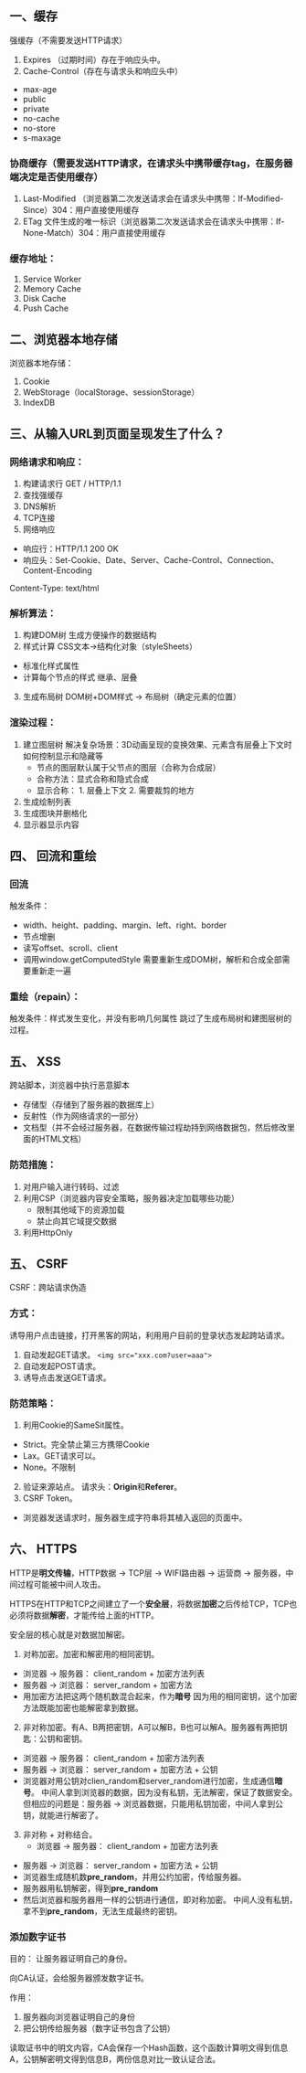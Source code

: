 ## 一、缓存
强缓存（不需要发送HTTP请求）
1. Expires （过期时间）存在于响应头中。
2. Cache-Control（存在与请求头和响应头中）
  - max-age
  - public
  - private
  - no-cache
  - no-store
  - s-maxage

### 协商缓存（需要发送HTTP请求，在请求头中携带缓存tag，在服务器端决定是否使用缓存）
1. Last-Modified （浏览器第二次发送请求会在请求头中携带：If-Modified-Since）304：用户直接使用缓存
2. ETag 文件生成的唯一标识（浏览器第二次发送请求会在请求头中携带：If-None-Match）304：用户直接使用缓存

### 缓存地址：
1. Service Worker
2. Memory Cache
3. Disk Cache
4. Push Cache


## 二、浏览器本地存储
浏览器本地存储：
1. Cookie
2. WebStorage（localStorage、sessionStorage）
3. IndexDB


## 三、从输入URL到页面呈现发生了什么？

### 网络请求和响应：
1. 构建请求行 GET / HTTP/1.1
2. 查找强缓存
3. DNS解析
4. TCP连接
5. 网络响应
  - 响应行：HTTP/1.1 200 OK
  - 响应头：Set-Cookie、Date、Server、Cache-Control、Connection、Content-Encoding

Content-Type: text/html
### 解析算法：
1. 构建DOM树  生成方便操作的数据结构
2. 样式计算 CSS文本->结构化对象（styleSheets）
  - 标准化样式属性
  - 计算每个节点的样式  继承、层叠
3. 生成布局树 DOM树+DOM样式 -> 布局树（确定元素的位置）

### 渲染过程：
1. 建立图层树  解决复杂场景：3D动画呈现的变换效果、元素含有层叠上下文时如何控制显示和隐藏等
      - 节点的图层默认属于父节点的图层（合称为合成层）
      - 合称方法：显式合称和隐式合成
      - 显示合称： 1. 层叠上下文 2. 需要裁剪的地方
2. 生成绘制列表
3. 生成图块并删格化
4. 显示器显示内容

## 四、 回流和重绘

### 回流
触发条件：
  - width、height、padding、margin、left、right、border
  - 节点增删
  - 读写offset、scroll、client
  - 调用window.getComputedStyle
需要重新生成DOM树，解析和合成全部需要重新走一遍

### 重绘（repain）：
触发条件：样式发生变化，并没有影响几何属性
跳过了生成布局树和建图层树的过程。

## 五、 XSS
跨站脚本，浏览器中执行恶意脚本
- 存储型（存储到了服务器的数据库上）
- 反射性（作为网络请求的一部分）
- 文档型（并不会经过服务器，在数据传输过程劫持到网络数据包，然后修改里面的HTML文档）

### 防范措施：
1. 对用户输入进行转码、过滤
2. 利用CSP（浏览器内容安全策略，服务器决定加载哪些功能）
   - 限制其他域下的资源加载
   - 禁止向其它域提交数据
3. 利用HttpOnly

## 五、 CSRF
CSRF：跨站请求伪造

### 方式：
诱导用户点击链接，打开黑客的网站，利用用户目前的登录状态发起跨站请求。

1. 自动发起GET请求。 `<img src="xxx.com?user=aaa">`
2. 自动发起POST请求。
3. 诱导点击发送GET请求。

### 防范策略：
1. 利用Cookie的SameSit属性。
  - Strict。完全禁止第三方携带Cookie
  - Lax。GET请求可以。
  - None。不限制
2. 验证来源站点。 请求头：**Origin**和**Referer**。
3. CSRF Token。
  - 浏览器发送请求时，服务器生成字符串将其植入返回的页面中。

## 六、 HTTPS
HTTP是**明文传输**，HTTP数据 -> TCP层 -> WIFI路由器 -> 运营商 -> 服务器，中间过程可能被中间人攻击。

HTTPS在HTTP和TCP之间建立了一个**安全层**，将数据**加密**之后传给TCP，TCP也必须将数据**解密**，才能传给上面的HTTP。

安全层的核心就是对数据加解密。

1. 对称加密。加密和解密用的相同密钥。
  - 浏览器 -> 服务器： client_random + 加密方法列表
  - 服务器 -> 浏览器： server_random + 加密方法
  - 用加密方法把这两个随机数混合起来，作为**暗号**
因为用的相同密钥，这个加密方法既能加密也能解密拿到数据。
2. 非对称加密。有A、B两把密钥，A可以解B，B也可以解A。服务器有两把钥匙：公钥和密钥。
  - 浏览器 -> 服务器： client_random + 加密方法列表
  - 服务器 -> 浏览器： server_random + 加密方法 + 公钥
  - 浏览器对用公钥对clien_random和server_random进行加密，生成通信**暗号**。
中间人拿到浏览器的数据，因为没有私钥，无法解密，保证了数据安全。
但相应的问题是：服务器 -> 浏览器数据，只能用私钥加密，中间人拿到公钥，就能进行解密了。
3. 非对称 + 对称结合。
   - 浏览器 -> 服务器： client_random + 加密方法列表
  - 服务器 -> 浏览器： server_random + 加密方法 + 公钥
  - 浏览器生成随机数**pre_random**，并用公约加密，传给服务器。
  - 服务器用私钥解密，得到**pre_random**
  - 然后浏览器和服务器用一样的公钥进行通信，即对称加密。
中间人没有私钥，拿不到**pre_random**，无法生成最终的密钥。

### 添加数字证书
目的： 让服务器证明自己的身份。

向CA认证，会给服务器颁发数字证书。

作用：
1. 服务器向浏览器证明自己的身份
2. 把公钥传给服务器（数字证书包含了公钥）

读取证书中的明文内容，CA会保存一个Hash函数，这个函数计算明文得到信息A，公钥解密明文得到信息B，两份信息对比一致认证合法。
